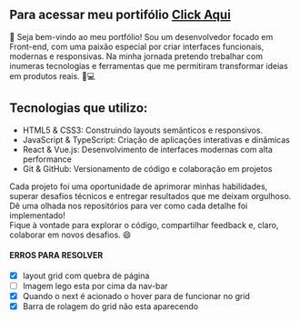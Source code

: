 ## Para acessar meu portifólio <a href="https://alyssondemari.github.io/Portifolio/">Click Aqui</a>

🚀 Seja bem-vindo ao meu portfólio! Sou um desenvolvedor focado em Front-end, com uma paixão especial por criar interfaces funcionais, modernas e responsivas. Na minha jornada pretendo trebalhar com inumeras tecnologias e ferramentas que me permitiram transformar ideias em produtos reais. 🎨💻

## Tecnologias que utilizo: <br>
<ul>
    <li>HTML5 & CSS3: Construindo layouts semânticos e responsivos.</li>
    <li>JavaScript & TypeScript: Criação de aplicações interativas e dinâmicas</li>
    <li>React & Vue.js: Desenvolvimento de interfaces modernas com alta performance</li>
    <li>Git & GitHub: Versionamento de código e colaboração em projetos</li>
</ul>
<!--  Projetos em Destaque:
Projeto 1: Uma aplicação de e-commerce totalmente funcional.
Projeto 2: Um dashboard interativo utilizando APIs externas.
Projeto 3: Um blog pessoal desenvolvido com React e integrado com CMS. */ -->
Cada projeto foi uma oportunidade de aprimorar minhas habilidades, superar desafios técnicos e entregar resultados que me deixam orgulhoso. Dê uma olhada nos repositórios para ver como cada detalhe foi implementado!
<br>
Fique à vontade para explorar o código, compartilhar feedback e, claro, colaborar em novos desafios. 😄
<br>
    
#### ERROS PARA RESOLVER 
- [x] layout grid com quebra de página
- [ ] Imagem lego esta por cima da nav-bar
- [X] Quando o next é acionado o hover para de funcionar no grid
- [X] Barra de rolagem do grid não esta aparecendo 
